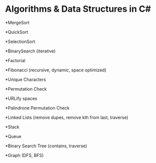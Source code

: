 # Algorithms & Data Structures in C#

*MergeSort

*QuickSort

*SelectionSort

*BinarySearch (iterative)

*Factorial

*Fibonacci (recursive, dynamic, space optimized)

*Unique Characters

*Permutation Check

*URLify spaces

*Palindrone Permutation Check

*Linked Lists (remove dupes, remove kth from last, traverse)

*Stack

*Queue

*Binary Search Tree (contains, traverse)

*Graph (DFS, BFS)
